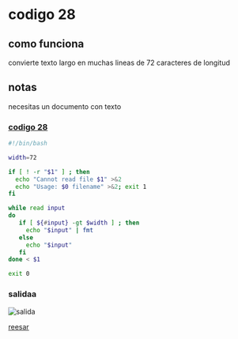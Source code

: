 # codigo 28
## como funciona
convierte texto largo en muchas lineas de 72 caracteres de longitud

## notas
necesitas un documento con texto

### [codigo 28](Recipes/28wrapingLine.sh)

```bash
#!/bin/bash

width=72

if [ ! -r "$1" ] ; then
  echo "Cannot read file $1" >&2
  echo "Usage: $0 filename" >&2; exit 1
fi

while read input
do
   if [ ${#input} -gt $width ] ; then
     echo "$input" | fmt 
   else
     echo "$input"
   fi
done < $1

exit 0
```
### salidaa 
![salida](Salidas/28.png)

[reesar](README.md)